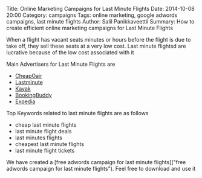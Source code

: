 Title: Online Marketing Campaigns for Last Minute Flights
Date: 2014-10-08 20:00
Category: campaigns
Tags: online marketing, google adwords campaigns, last minute flights
Author: Salil Panikkaveettil
Summary: How to create efficient online marketing campaigns for Last Minute Flights

When a flight has vacant seats minutes or hours before the flight is due to take off, they sell these seats at a very low cost. Last minute flightsd are lucrative because of the low cost associated with it

Main Advertisers for Last Minute Flights are 

- [CheapOair](http://www.cheapoair.com/ "CheapOair Last Minute Flights")
- [Lastminute](http://www.lastminute.com/ "Lastminute Last Minute Flights")
- [Kayak](http://www.kayak.com/ "Kayak Last Minute Flights")
- [BookingBuddy](http://www.bookingbuddy.com/ "BookingBuddy Last Minute Flights")
- [Expedia](http://www.expedia.com/ "Expedia Last Minute Flights")

Top Keywords related to last minute flights are as follows

- cheap last minute flights
- last minute flight deals
- last minutes flights
- cheapest last minute flights
- last minute flight tickets


We have created a [free adwords campaign for last minute flights]("free adwords campaign for last minute flights"). Feel free to download and use it

